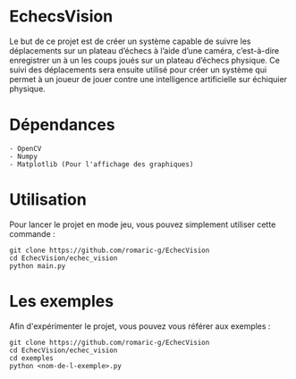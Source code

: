 # EchecsVision

Le but de ce projet est de créer un système capable de suivre les déplacements sur un
plateau d’échecs à l’aide d’une caméra, c’est-à-dire enregistrer un à un les coups joués sur un plateau
d’échecs physique. Ce suivi des déplacements sera ensuite utilisé pour créer un système qui
permet à un joueur de jouer contre une intelligence artificielle sur échiquier physique.

# Dépendances

    - OpenCV
    - Numpy
    - Matplotlib (Pour l'affichage des graphiques)

# Utilisation

Pour lancer le projet en mode jeu, vous pouvez simplement utiliser cette commande :

    git clone https://github.com/romaric-g/EchecVision
    cd EchecVision/echec_vision
    python main.py

# Les exemples

Afin d'expérimenter le projet, vous pouvez vous référer aux exemples :

    git clone https://github.com/romaric-g/EchecVision
    cd EchecVision/echec_vision
    cd exemples
    python <nom-de-l-exemple>.py
